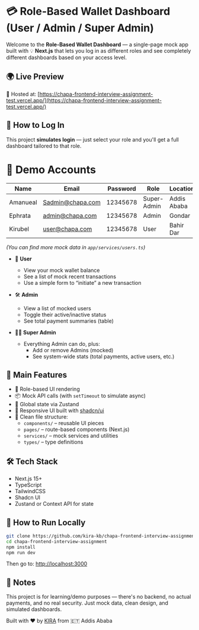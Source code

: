 # 💳 Role-Based Wallet Dashboard (User / Admin / Super Admin)

Welcome to the **Role-Based Wallet Dashboard** — a single-page mock app built with 💡 **Next.js** that lets you log in as different roles and see completely different dashboards based on your access level.

## 🌍 Live Preview

🔗 Hosted at: [https://chapa-frontend-interview-assignment-test.vercel.app/](https://chapa-frontend-interview-assignment-test.vercel.app/)

## 🔐 How to Log In

This project **simulates login** — just select your role and you'll get a full dashboard tailored to that role.

# 👤 Demo Accounts

| Name     | Email            | Password | Role        | Location    |
| -------- | ---------------- | -------- | ----------- | ----------- |
| Amanueal | Sadmin@chapa.com | 12345678 | Super-Admin | Addis Ababa |
| Ephrata  | admin@chapa.com  | 12345678 | Admin       | Gondar      |
| Kirubel  | user@chapa.com   | 12345678 | User        | Bahir Dar   |

_(You can find more mock data in `app/services/users.ts`)_

- 👤 **User**

  - View your mock wallet balance
  - See a list of mock recent transactions
  - Use a simple form to “initiate” a new transaction

- 🛠️ **Admin**

  - View a list of mocked users
  - Toggle their active/inactive status
  - See total payment summaries (table)

- 🧙‍♂️ **Super Admin**
  - Everything Admin can do, plus:
    - Add or remove Admins (mocked)
    - See system-wide stats (total payments, active users, etc.)

## 🧱 Main Features

- 🔄 Role-based UI rendering
- 📦 Mock API calls (with `setTimeout` to simulate async)
- 💾 Global state via Zustand
- 🎨 Responsive UI built with [shadcn/ui](https://ui.shadcn.com/)
- 📁 Clean file structure:
  - `components/` – reusable UI pieces
  - `pages/` – route-based components (Next.js)
  - `services/` – mock services and utilities
  - `types/` – type definitions

## 🛠️ Tech Stack

- Next.js 15+
- TypeScript
- TailwindCSS
- Shadcn UI
- Zustand or Context API for state

## 🧪 How to Run Locally

```bash
git clone https://github.com/kira-kb/chapa-frontend-interview-assignment.git
cd chapa-frontend-interview-assignment
npm install
npm run dev

```

Then go to: [http://localhost:3000](http://localhost:3000)

## 🔎 Notes

This project is for learning/demo purposes — there's no backend, no actual payments, and no real security. Just mock data, clean design, and simulated dashboards.

Built with ❤️ by [KIRA](https://github.com/kira-kb) from 🇪🇹 Addis Ababa
